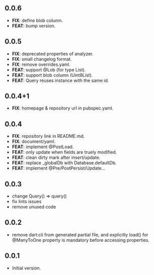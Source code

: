 ## 0.0.6

 - **FIX**: define blob column.
 - **FEAT**: bump version.

## 0.0.5

 - **FIX**: deprecated properties of analyzer.
 - **FIX**: small changelog format.
 - **FIX**: remove overrides.yaml.
 - **FEAT**: support @Lob (for type List<int>).
 - **FEAT**: support blob column (Uint8List).
 - **FEAT**: Query reuses instance with the same id.

## 0.0.4+1

 - **FIX**: homepage & repository url in pubspec.yaml.

## 0.0.4

 - **FIX**: repository link in README.md.
 - **FIX**: document/yaml.
 - **FEAT**: implement @PostLoad.
 - **FEAT**: only update when fields are truely modified.
 - **FEAT**: clean dirty mark after insert/update.
 - **FEAT**: replace _globalDb with Database.defaultDb.
 - **FEAT**: implement @Pre/PostPersist/Update...

## 0.0.3

* change Query() => query()
* fix lints issues
* remove unused code

## 0.0.2

* remove dart:cli from generated partial file, and explicitly load() for @ManyToOne property is mandatory before accessing properties.

## 0.0.1

* Initial version.
